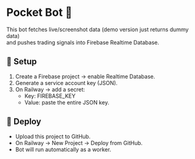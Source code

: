 # Pocket Bot 🚀

This bot fetches live/screenshot data (demo version just returns dummy data)  
and pushes trading signals into Firebase Realtime Database.

## 🔧 Setup
1. Create a Firebase project → enable Realtime Database.
2. Generate a service account key (JSON).
3. On Railway → add a secret:
   - Key: FIREBASE_KEY
   - Value: paste the entire JSON key.

## 🚀 Deploy
- Upload this project to GitHub.
- On Railway → New Project → Deploy from GitHub.
- Bot will run automatically as a worker.
